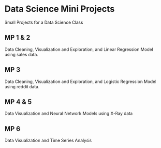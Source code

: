# Data Science Mini Projects

Small Projects for a Data Science Class

## MP 1 & 2

Data Cleaning, Visualization and Exploration, and Linear Regression Model using sales data. 

## MP 3
Data Cleaning, Visualization and Exploration, and Logistic Regression Model using reddit data. 

## MP 4 & 5

Data Visualization and Neural Network Models using X-Ray data

## MP 6

Data Visualization and Time Series Analysis
